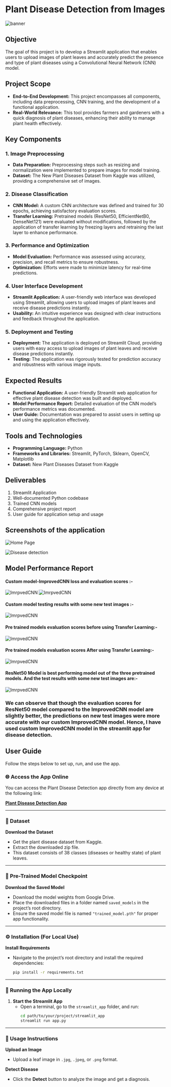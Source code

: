 # Plant Disease Detection from Images
![banner](screenshots/img22.jpg)

## Objective
The goal of this project is to develop a Streamlit application that enables users to upload images of plant leaves and accurately predict the presence and type of plant diseases using a Convolutional Neural Network (CNN) model.

## Project Scope
- **End-to-End Development:** This project encompasses all components, including data preprocessing, CNN training, and the development of a functional application.
- **Real-World Relevance:** This tool provides farmers and gardeners with a quick diagnosis of plant diseases, enhancing their ability to manage plant health effectively.

## Key Components

### 1. Image Preprocessing
- **Data Preparation:** Preprocessing steps such as resizing and normalization were implemented to prepare images for model training.
- **Dataset:** The New Plant Diseases Dataset from Kaggle was utilized, providing a comprehensive set of images.

### 2. Disease Classification
- **CNN Model:** A custom CNN architecture was defined and trained for 30 epochs, achieving satisfactory evaluation scores.
- **Transfer Learning:** Pretrained models (ResNet50, EfficientNetB0, DenseNet121) were evaluated without modifications, followed by the application of transfer learning by freezing layers and retraining the last layer to enhance performance.

### 3. Performance and Optimization
- **Model Evaluation:** Performance was assessed using accuracy, precision, and recall metrics to ensure robustness.
- **Optimization:** Efforts were made to minimize latency for real-time predictions.

### 4. User Interface Development
- **Streamlit Application:** A user-friendly web interface was developed using Streamlit, allowing users to upload images of plant leaves and receive disease predictions instantly.
- **Usability:** An intuitive experience was designed with clear instructions and feedback throughout the application.

### 5. Deployment and Testing
- **Deployment:** The application is deployed on Streamlit Cloud, providing users with easy access to upload images of plant leaves and receive disease predictions instantly. 
- **Testing:** The application was rigorously tested for prediction accuracy and robustness with various image inputs.

## Expected Results
- **Functional Application:** A user-friendly Streamlit web application for effective plant disease detection was built and deployed.
- **Model Performance Report:** Detailed evaluation of the CNN model’s performance metrics was documented.
- **User Guide:** Documentation was prepared to assist users in setting up and using the application effectively.

## Tools and Technologies
- **Programming Language:** Python
- **Frameworks and Libraries:** Streamlit, PyTorch, Sklearn, OpenCV, Matplotlib
- **Dataset:** New Plant Diseases Dataset from Kaggle

## Deliverables
1. Streamlit Application
2. Well-documented Python codebase
3. Trained CNN models
4. Comprehensive project report
5. User guide for application setup and usage

## Screenshots of the application

![Home Page](screenshots/App_ss4.png)


![Disease detection](screenshots/App_ss3.png)

## Model Performance Report

#### Custom model-ImprovedCNN loss and evaluation scores :-
![ImrpvedCNN](screenshots/CustomCNN_scores.png)
![ImrpvedCNN](screenshots/Custom_model_score.png)

#### Custom model testing results with some new test images :-
![ImrpvedCNN](screenshots/Custom_preds.png)

#### Pre trained models evaluation scores before using Transfer Learning:-
![ImrpvedCNN](screenshots/Pretrained_eval_scores.png)

#### Pre trained models evaluation scores After using Transfer Learning:-
![ImrpvedCNN](screenshots/Transferlearning_eval_scores.png)

#### ResNet50 Model is best performing model out of the three pretrained models. And the test results with some new test images are:-
![ImrpvedCNN](screenshots/ResNet50_preds.png)

### We can observe that though the evaluation scores for ResNet50 model compared to the ImprovedCNN model are slightly better, the predictions on new test images were more accurate with our custom ImprovedCNN model. Hence, I have used custom ImprovedCNN model in the streamlit app for disease detection. 

## User Guide
Follow the steps below to set up, run, and use the app.

### 🌐 Access the App Online
You can access the Plant Disease Detection app directly from any device at the following link:

**[Plant Disease Detection App](https://plantsdiseasedetector.streamlit.app/)**

---

### 📂 Dataset
**Download the Dataset**  
   - Get the plant disease dataset from Kaggle.
   - Extract the downloaded zip file.
   - This dataset consists of 38 classes (diseases or healthy state) of plant leaves.

---

### 💾 Pre-Trained Model Checkpoint
**Download the Saved Model**  
   - Download the model weights from Google Drive.
   - Place the downloaded files in a folder named `saved_models` in the project’s root directory.
   - Ensure the saved model file is named `"trained_model.pth"` for proper app functionality.

---

### ⚙️ Installation (For Local Use)
**Install Requirements**  
   - Navigate to the project’s root directory and install the required dependencies:
     ```bash
     pip install -r requirements.txt
     ```

---

### 🚀 Running the App Locally
1. **Start the Streamlit App**  
   - Open a terminal, go to the `streamlit_app` folder, and run:
     ```bash
     cd path/to/your/project/streamlit_app
     streamlit run app.py
     ```

---

### 📘 Usage Instructions
**Upload an Image**  
   - Upload a leaf image in `.jpg`, `.jpeg`, or `.png` format.
   
**Detect Disease**  
   - Click the **Detect** button to analyze the image and get a diagnosis.
